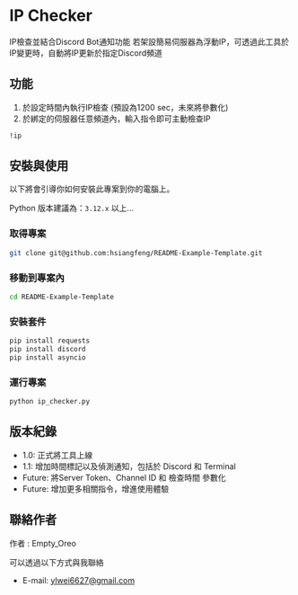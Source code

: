 <!-- 底下標籤來源參考寫法可至：https://github.com/Envoy-VC/awesome-badges#github-stats -->


# IP Checker

IP檢查並結合Discord Bot通知功能
若架設簡易伺服器為浮動IP，可透過此工具於IP變更時，自動將IP更新於指定Discord頻道


## 功能

1. 於設定時間內執行IP檢查 (預設為1200 sec，未來將參數化)
2. 於綁定的伺服器任意頻道內，輸入指令即可主動檢查IP
```bash
!ip
```

## 安裝與使用

以下將會引導你如何安裝此專案到你的電腦上。

Python 版本建議為：`3.12.x` 以上...

### 取得專案

```bash
git clone git@github.com:hsiangfeng/README-Example-Template.git
```

### 移動到專案內

```bash
cd README-Example-Template
```

### 安裝套件

```bash
pip install requests
pip install discord
pip install asyncio
```

### 運行專案

```bash
python ip_checker.py
```

## 版本紀錄

- 1.0: 正式將工具上線
- 1.1: 增加時間標記以及偵測通知，包括於 Discord 和 Terminal  
- Future: 將Server Token、Channel ID 和 檢查時間 參數化
- Future: 增加更多相關指令，增進使用體驗


## 聯絡作者

作者 : Empty_Oreo

可以透過以下方式與我聯絡
- E-mail: ylwei6627@gmail.com

